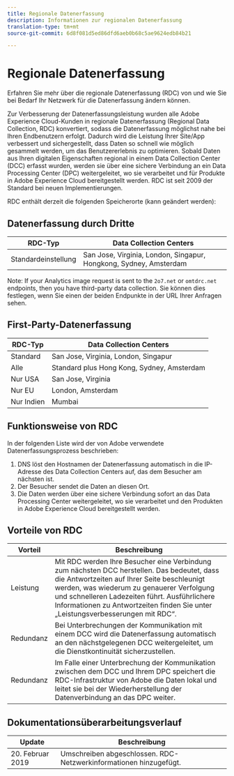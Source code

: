 ```yaml
---
title: Regionale Datenerfassung
description: Informationen zur regionalen Datenerfassung
translation-type: tm+mt
source-git-commit: 6d8f081d5ed86dfd6aeb0b68c5ae9624edb84b21

---
```



# Regionale Datenerfassung

Erfahren Sie mehr über die regionale Datenerfassung (RDC) von und wie Sie bei Bedarf Ihr Netzwerk für die Datenerfassung ändern können.

Zur Verbesserung der Datenerfassungsleistung wurden alle Adobe Experience Cloud-Kunden in regionale Datenerfassung (Regional Data Collection, RDC) konvertiert, sodass die Datenerfassung möglichst nahe bei Ihren Endbenutzern erfolgt. Dadurch wird die Leistung Ihrer Site/App verbessert und sichergestellt, dass Daten so schnell wie möglich gesammelt werden, um das Benutzererlebnis zu optimieren. Sobald Daten aus Ihren digitalen Eigenschaften regional in einem Data Collection Center (DCC) erfasst wurden, werden sie über eine sichere Verbindung an ein Data Processing Center (DPC) weitergeleitet, wo sie verarbeitet und für Produkte in Adobe Experience Cloud bereitgestellt werden. RDC ist seit 2009 der Standard bei neuen Implementierungen.

RDC enthält derzeit die folgenden Speicherorte (kann geändert werden):

## Datenerfassung durch Dritte

| RDC-Typ | Data Collection Centers |
|---------------------|-------------------|
| Standardeinstellung | San Jose, Virginia, London, Singapur, Hongkong, Sydney, Amsterdam |

Note: If your Analytics image request is sent to the `2o7.net` or `omtdrc.net` endpoints, then you have third-party data collection. Sie können dies festlegen, wenn Sie einen der beiden Endpunkte in der URL Ihrer Anfragen sehen.

## First-Party-Datenerfassung

| RDC-Typ | Data Collection Centers |
|---------------------|-------------------|
| Standard | San Jose, Virginia, London, Singapur |
| Alle | Standard plus Hong Kong, Sydney, Amsterdam |
| Nur USA | San Jose, Virginia |
| Nur EU | London, Amsterdam |
| Nur Indien | Mumbai |

## Funktionsweise von RDC

In der folgenden Liste wird der von Adobe verwendete Datenerfassungsprozess beschrieben:

1. DNS löst den Hostnamen der Datenerfassung automatisch in die IP-Adresse des Data Collection Centers auf, das dem Besucher am nächsten ist.
1. Der Besucher sendet die Daten an diesen Ort.
1. Die Daten werden über eine sichere Verbindung sofort an das Data Processing Center weitergeleitet, wo sie verarbeitet und den Produkten in Adobe Experience Cloud bereitgestellt werden.

## Vorteile von RDC

| Vorteil | Beschreibung |
|---------|-----------|
| Leistung | Mit RDC werden Ihre Besucher eine Verbindung zum nächsten DCC herstellen. Das bedeutet, dass die Antwortzeiten auf Ihrer Seite beschleunigt werden, was wiederum zu genauerer Verfolgung und schnelleren Ladezeiten führt. Ausführlichere Informationen zu Antwortzeiten finden Sie unter „Leistungsverbesserungen mit RDC“. |
| Redundanz | Bei Unterbrechungen der Kommunikation mit einem DCC wird die Datenerfassung automatisch an den nächstgelegenen DCC weitergeleitet, um die Dienstkontinuität sicherzustellen. |
| Redundanz | Im Falle einer Unterbrechung der Kommunikation zwischen dem DCC und Ihrem DPC speichert die RDC-Infrastruktur von Adobe die Daten lokal und leitet sie bei der Wiederherstellung der Datenverbindung an das DPC weiter. |

## Dokumentationsüberarbeitungsverlauf

| Update | Beschreibung |
|--------|---------|
| 20. Februar 2019 | Umschreiben abgeschlossen. RDC-Netzwerkinformationen hinzugefügt. |
